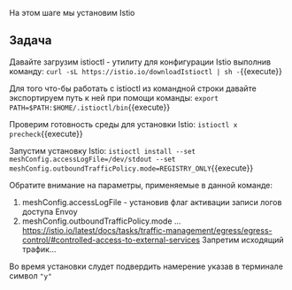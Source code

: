 На этом шаге мы установим Istio

## Задача

Давайте загрузим istioctl - утилиту для конфигурации Istio выполнив команду: `curl -sL https://istio.io/downloadIstioctl | sh -`{{execute}}

Для того что-бы работать с istioctl из командной строки давайте экспортируем путь к ней при помощи команды: `export PATH=$PATH:$HOME/.istioctl/bin`{{execute}}

Проверим готовность среды для установки Istio: `istioctl x precheck`{{execute}}

Запустим установку Istio: `istioctl install --set meshConfig.accessLogFile=/dev/stdout --set meshConfig.outboundTrafficPolicy.mode=REGISTRY_ONLY`{{execute}}

Обратите внимание на параметры, применяемые в данной команде:
1) meshConfig.accessLogFile - установив флаг активации записи логов доступа Envoy
2) meshConfig.outboundTrafficPolicy.mode ... https://istio.io/latest/docs/tasks/traffic-management/egress/egress-control/#controlled-access-to-external-services   Запретим исходящий трафик...

Во время установки слудет подвердить намерение указав в терминале символ `"y"`